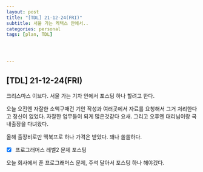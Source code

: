 ```yaml
---
layout: post
title: "[TDL] 21-12-24(FRI)"
subtitle: 서울 가는 케텍스 안에서..
categories: personal
tags: [plan, TDL]




---
```




## [TDL] 21-12-24(FRI)

크리스마스 이브다. 서울 가는 기차 안에서 포스팅 하나 할려고 한다.

오늘 오전엔 자잘한 소액구매건 기안 작성과 여러곳에서 자료를 요청해서 그거 처리한다고 정신이 없었다. 자잘한 업무들이 되게 많은것같다 요새. 그리고 오후엔 대리님이랑 국내출장을 다녀왔다.

올해 출장비로만 맥북프로 하나 가격은 받았다. 꽤나 쏠쏠하다.



- [x] 프로그래머스 레벨2 문제 포스팅



오늘 회사에서 푼 프로그래머스 문제, 주석 달아서 포스팅 하나 해야겠다.